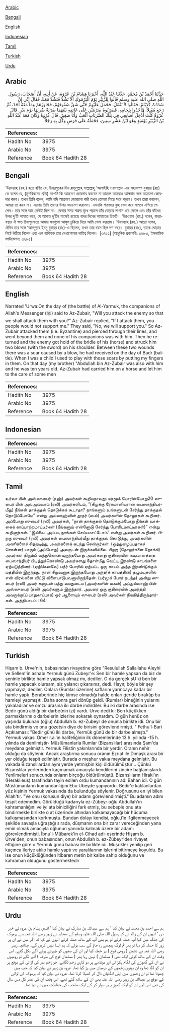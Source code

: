 [Arabic](#arabic)

[Bengali](#bengali)

[English](#english)

[Indonesian](#indonesian)

[Tamil](#tamil)

[Turkish](#turkish)

[Urdu](#urdu)

## Arabic


<div dir="rtl" lang="ar" style={{fontSize:'larger',backgroundColor:'#f8f9fa',padding:20}}>
حَدَّثَنَا أَحْمَدُ بْنُ مُحَمَّدٍ، حَدَّثَنَا عَبْدُ اللَّهِ، أَخْبَرَنَا هِشَامُ بْنُ عُرْوَةَ، عَنْ أَبِيهِ، أَنَّ أَصْحَابَ، رَسُولِ اللَّهِ صلى الله عليه وسلم قَالُوا لِلزُّبَيْرِ يَوْمَ الْيَرْمُوكِ أَلاَ تَشُدُّ فَنَشُدَّ مَعَكَ فَقَالَ إِنِّي إِنْ شَدَدْتُ كَذَبْتُمْ‏.‏ فَقَالُوا لاَ نَفْعَلُ، فَحَمَلَ عَلَيْهِمْ حَتَّى شَقَّ صُفُوفَهُمْ، فَجَاوَزَهُمْ وَمَا مَعَهُ أَحَدٌ، ثُمَّ رَجَعَ مُقْبِلاً، فَأَخَذُوا بِلِجَامِهِ، فَضَرَبُوهُ ضَرْبَتَيْنِ عَلَى عَاتِقِهِ بَيْنَهُمَا ضَرْبَةٌ ضُرِبَهَا يَوْمَ بَدْرٍ‏.‏ قَالَ عُرْوَةُ كُنْتُ أُدْخِلُ أَصَابِعِي فِي تِلْكَ الضَّرَبَاتِ أَلْعَبُ وَأَنَا صَغِيرٌ‏.‏ قَالَ عُرْوَةُ وَكَانَ مَعَهُ عَبْدُ اللَّهِ بْنُ الزُّبَيْرِ يَوْمَئِذٍ وَهْوَ ابْنُ عَشْرِ سِنِينَ، فَحَمَلَهُ عَلَى فَرَسٍ وَكَّلَ بِهِ رَجُلاً‏.‏
</div>
<div style={{backgroundColor:'#f8f9fa',padding:20, marginBottom: 10}}><table> <thead> <tr> <th>References:</th> <th></th> </tr> </thead> <tbody><tr><td>Hadith No</td><td>3975</td></tr><tr><td>Arabic No</td><td>3975</td></tr><tr><td>Reference</td><td>Book 64 Hadith 28</td></tr></tbody></table></div>

## Bengali


<div dir="ltr" lang="bn" style={{fontSize:'larger',backgroundColor:'#f8f9fa',padding:20}}>
‘উরওয়াহ (রহ.) হতে বর্ণিত যে, ইয়ারমুকের দিন রাসূলুল্লাহ্ সাল্লাল্লাহু ‘আলাইহি ওয়াসাল্লাম-এর সহাবাগণ যুবায়র (রাঃ) কে বলেন যে, (মুশরিকদের প্রতি) আপনি কি আক্রমণ জোরদার করবেন না তাহলে আমরাও আপনার সঙ্গে আক্রমণ জোরদার করব। তখন তিনি বলেন, আমি যদি আক্রমণ জোরালো করি তখন তোমরা পিছে সরে পড়বে। তখন তারা বললেন, আমরা তা করব না। এরপর তিনি তাদের উপর আক্রমণ করলেন। এমনকি শত্রুদের ব্যুহ ভেদ করে সামনে এগিয়ে গেলেন। তার সঙ্গে আর কেউই ছিল না। ফেরার সময় শত্রুর মুখে পড়লে তাঁর ঘোড়ার লাগাম ধরে ফেলে এবং তাঁর কাঁধের উপর দু’টি আঘাত করে, যে আঘাত দু’টির মাঝেই রয়েছে বাদর দিনের আঘাতের চিহ্নটি। ‘উরওয়াহ (রহ.) বলেন, বাল্যাবস্থায় ঐ ক্ষত চিহ্নগুলোতে আমার সবগুলো আঙ্গুল ঢুকিয়ে দিয়ে আমি খেলা করতাম। ‘উরওয়াহ (রহ.) আরো বলেন, ঐদিন তার সঙ্গে ‘আবদুল্লাহ ইবনু যুবায়র (রাঃ)-ও ছিলেন, তখন তার বয়স ছিল দশ বছর। যুবায়র (রাঃ), তাকে ঘোড়ার পিঠে উঠিয়ে নিলেন এবং এক ব্যক্তিকে তার দেখাশোনার দায়িত্ব দিলেন। [৩৭২১] (আধুনিক প্রকাশনীঃ ৩৬৮৩, ইসলামিক ফাউন্ডেশনঃ ৩৬৮৫)
</div>
<div style={{backgroundColor:'#f8f9fa',padding:20, marginBottom: 10}}><table> <thead> <tr> <th>References:</th> <th></th> </tr> </thead> <tbody><tr><td>Hadith No</td><td>3975</td></tr><tr><td>Arabic No</td><td>3975</td></tr><tr><td>Reference</td><td>Book 64 Hadith 28</td></tr></tbody></table></div>

## English


<div dir="ltr" lang="en" style={{fontSize:'larger',backgroundColor:'#f8f9fa',padding:20}}>
Narrated 'Urwa:On the day of (the battle) of Al-Yarmuk, the companions of Allah's Messenger (ﷺ) said to Az-Zubair, "Will you attack the enemy so that we shall attack them with you?" Az-Zubair replied, "If I attack them, you people would not support me." They said, "No, we will support you." So Az-Zubair attacked them (i.e. Byzantine) and pierced through their lines, and went beyond them and none of his companions was with him. Then he returned and the enemy got hold of the bridle of his (horse) and struck him two blows (with the sword) on his shoulder. Between these two wounds there was a scar caused by a blow, he had received on the day of Badr (battle). When I was a child I used to play with those scars by putting my fingers in them. On that day (my brother) "Abdullah bin Az-Zubair was also with him and he was ten years old. Az-Zubair had carried him on a horse and let him to the care of some men
</div>
<div style={{backgroundColor:'#f8f9fa',padding:20, marginBottom: 10}}><table> <thead> <tr> <th>References:</th> <th></th> </tr> </thead> <tbody><tr><td>Hadith No</td><td>3975</td></tr><tr><td>Arabic No</td><td>3975</td></tr><tr><td>Reference</td><td>Book 64 Hadith 28</td></tr></tbody></table></div>

## Indonesian


<div dir="ltr" lang="id" style={{fontSize:'larger',backgroundColor:'#f8f9fa',padding:20}}>

</div>
<div style={{backgroundColor:'#f8f9fa',padding:20, marginBottom: 10}}><table> <thead> <tr> <th>References:</th> <th></th> </tr> </thead> <tbody><tr><td>Hadith No</td><td>3975</td></tr><tr><td>Arabic No</td><td>3975</td></tr><tr><td>Reference</td><td>Book 64 Hadith 28</td></tr></tbody></table></div>

## Tamil


<div dir="ltr" lang="ta" style={{fontSize:'larger',backgroundColor:'#f8f9fa',padding:20}}>
உர்வா பின் அஸ்ஸுபைர் (ரஹ்) அவர்கள் கூறியதாவது: யர்மூக் போரின்போது20 ஸுபைர் பின் அல்அவ்வாம் (ரலி) அவர்களிடம், “(கிழக்கு ரோமானியரான பைஸாந்தியர்மீது) நீங்கள் தாக்குதல் தொடுக்கக் கூடாதா? நாங்களும் உங்களுடன் சேர்ந்து தாக்குதல் தொடுப்போமே” என்று அல்லாஹ்வின் தூதர் (ஸல்) அவர்களின் தோழர்கள் கூறினர். அப்போது ஸுபைர் (ரலி) அவர்கள், “நான் தாக்குதல் தொடுக்கும்போது நீங்கள் வாக்கைக் காப்பாற்றமாட்டீர்கள் (நீங்களும் என்னோடு சேர்ந்து போரிடமாட்டீர்கள்)” என்று கூறினார்கள். “இல்லை. அப்படி நாங்கள் செய்யமாட்டோம்” என்று அவர்கள் கூறினர். பிறகு ஸுபைர் (ரலி) அவர்கள் பைஸாந்தியர்மீது தாக்குதல் தொடுத்து, அவர்களின் அணிகளைச் சிதறடித்து, அவர்களைக் கடந்து சென்றார்கள். (ஒத்துழைப்பதாகச் சொன்ன) யாரும் (அப்போது) அவருடன் இருக்கவில்லை. பிறகு (தோழர்களை நோக்கி) அவர்கள் திரும்பி வந்துகொண்டிருந்தபோது அவர்களது குதிரையின் கடிவாளத்தை பைஸாந்தியர் பிடித்துக்கொண்டு அவர்களது தோள்மீது வெட்டி இரண்டு காயங்களை ஏற்படுத்தினர். (ஏற்கெனவே) பத்ர் போரில் ஏற்பட்ட ஒரு காயம் அந்த இரண்டுக்கும் மத்தியில் இருந்தது. நான் சிறுவனாக இருந்தபோது அந்த(க் காயத்தின்) தழும்புகளில் என் விரல்களை விட்டு விளையாடுபவனாயிருந்தேன். (யர்மூக் போர் நடந்த) அன்று ஸுபைர் (ரலி) அவர் களுடன் பத்து வயதுடைய (அவர்களின் மகன்) அப்துல்லாஹ் பின் அஸ்ஸுபைர் (ரலி) அவர்களும் இருந்தார். அவரை ஒரு குதிரையில் அமர்த்தி அவருக்கு(ப் பாதுகாப்பாக) ஓர் ஆளையும் ஸுபைர் (ரலி) அவர்கள் நியமித்திருந்தார்கள். அத்தியாயம் : 64
</div>
<div style={{backgroundColor:'#f8f9fa',padding:20, marginBottom: 10}}><table> <thead> <tr> <th>References:</th> <th></th> </tr> </thead> <tbody><tr><td>Hadith No</td><td>3975</td></tr><tr><td>Arabic No</td><td>3975</td></tr><tr><td>Reference</td><td>Book 64 Hadith 28</td></tr></tbody></table></div>

## Turkish


<div dir="ltr" lang="tr" style={{fontSize:'larger',backgroundColor:'#f8f9fa',padding:20}}>
Hişam b. Urve'nin, babasından rivayetine göre "Resulullah Sallallahu Aleyhi ve Sellem'in ashabı Yermuk günü Zubeyr'e: Sen bir hamle yapsan da biz de seninle birlikte hamle yapsak olmaz mı, dediler. O da gerçek şU ki ben bir hamle yapacak olursam, siz yalancı çıkarsınız, dedi. Hayır, böyle bir şey yapmayız, dediler. Onlara (Rumlar üzerine) saflarını yarıncaya kadar bir hamle yaptı. Beraberinde hiç kimse olmadığı halde onları geride bırak(ıp bu hamleyi yapmış)tı. Daha sonra geri dönüp geldi. (Rumiar) bineğinin yularını yakaladılar ve omzu arasına iki darbe indirdiler. Bu iki darbe arasında ise Bedir günü aldığı bir darbe(nin izi) vardı. Urve dedi ki: Ben küçükken parmaklarımı o darbelerin izlerine sokarak oynardım. O gün henüz on yaşında bulunan (oğlu) Abdullah b. ez-Zubeyr de onunla birlikte idi. Onu bir ata bindirmiş ve onu gözetsin diye de birisini görevlendirmişti. " Fethu'l-Bari Açıklaması: "Bedir günü iki darbe, Yermük günü de bir darbe almıştı." Yermuk vakası Ömer r.a.'ın halifeliğinin ilk dönemlerinde 13 h. yılında -15 h. yılında da denilmiştir- Müslümanlarla Rumlar (Bizanslılar) arasında Şam'da meydana gelmiştir. Yermuk Filistin yakınlarında bir yerdir. Oranın nehir olduğu da söylenir. Ancak araştırma sonucu oranın Ezriat ile Dımaşk arası bir yer olduğu tespit edilmiştir. Burada o meşhur vakıa meydana gelmiştir. Bu vakada Bizanslılardan aynı yerde yetmişbin kişi öldürülmüştür .. Çünkü Bizanslılar yerlerinden kaçmamak amacıyla kendilerini zincire bağlamışlardı. Yenilmeleri sonucunda onların birçoğu öldürülmüştü. Bizanslıların Hirakl'ın (Heraklieus) tarafından tayin edilen ordu kumandanının adı Bahan idi. O gün Müslümanların kumandanlığını Ebu Ubeyde yapıyordu. Bedir'e katılanlardan yüz kişinin Yermuk vakasında da bulunduğu söylenir. Doğrusunu en iyi bilen Allah'tır. "Ve onu (korusun diye) bir adamı görevlendirmişti." Bu adamın adını tespit edemedim. Görüldüğü kadarıyla ez-Zübeyr oğlu Abdullah'ın kahramanlığını ve iyi ata biniciliğini fark etmiş, bu sebeple onu ata bindirmekle birlikte o at üzerinde altından kalkamayacağı bir hücuma kalkışmasından korkmuştu. Bundan dolayı kendisi, oğlu,i1e i1gilenmeyecek şekilde savaşla uğraştığı sırada, düşmanın ona bir zarar vereceğinden yana emin olmak amacıyla oğlunun yanında kalmak üzere bir adamı görevlendirmişti. İbnu'l-Mübarek'in el-Cihad adlı eserinde Hişam b. Urve'den, onun babasından, onun Abdullah b. ez-Zübeyr'den rivayet ettiğine göre o Yermuk günü babası ile birlikte idi. Müşrikler yenilip geri kaçınca ileriye atılıp hamle yaptı ve yaralılarının işlerini bitirmeye koyuldu. Bu ise onun küçüklüğünden itibaren metin bir kalbe sahip olduğunu ve kahraman olduğunu göstermektedir
</div>
<div style={{backgroundColor:'#f8f9fa',padding:20, marginBottom: 10}}><table> <thead> <tr> <th>References:</th> <th></th> </tr> </thead> <tbody><tr><td>Hadith No</td><td>3975</td></tr><tr><td>Arabic No</td><td>3975</td></tr><tr><td>Reference</td><td>Book 64 Hadith 28</td></tr></tbody></table></div>

## Urdu


<div dir="rtl" lang="ur" style={{fontSize:'larger',backgroundColor:'#f8f9fa',padding:20}}>
ہم سے احمد بن محمد نے بیان کیا ‘ ہم سے عبداللہ بن مبارک نے بیان کیا ‘ انہیں ہشام بن عروہ نے خبر دی ‘ انہیں ان کے والد نے کہ رسول اللہ صلی اللہ علیہ وسلم کے صحابہ نے زبیر رضی اللہ عنہ سے یرموک کی جنگ میں کہا آپ حملہ کرتے تو ہم بھی آپ کے ساتھ حملہ کرتے انہوں نے کہا کہ اگر میں نے ان پر زور کا حملہ کر دیا تو پھر تم لوگ پیچھے رہ جاؤ گے سب بولے کہ ہم ایسا نہیں کریں گے۔ چنانچہ زبیر رضی اللہ عنہ نے دشمن ( رومی فوج ) پر حملہ کیا اور ان کی صفوں کو چیرتے ہوئے آگے نکل گئے۔ اس وقت ان کے ساتھ کوئی ایک بھی ( مسلمان ) نہیں رہا پھر ( مسلمان فوج کی طرف ) آنے لگے تو رومیوں نے ان کے گھوڑے کی لگام پکڑ لی اور مونڈھے پر دو کاری زخم لگائے، جو زخم بدر کی لڑائی کے موقع پر ان کو لگا تھا وہ ان دونوں زخموں کے درمیان میں پڑ گیا تھا۔ عروہ بن زبیر نے بیان کیا کہ جب میں چھوٹا تھا تو ان زخموں میں اپنی انگلیاں ڈال کر کھیلا کرتا تھا۔ عروہ نے بیان کیا کہ یرموک کی لڑائی کے موقع پر عبداللہ بن زبیر رضی اللہ عنہ بھی ان کے ساتھ گئے تھے، اس وقت ان کی عمر کل دس سال کی تھی اس لیے ان کو ایک گھوڑے پر سوار کر کے ایک صاحب کی حفاظت میں دے دیا تھا۔
</div>
<div style={{backgroundColor:'#f8f9fa',padding:20, marginBottom: 10}}><table> <thead> <tr> <th>References:</th> <th></th> </tr> </thead> <tbody><tr><td>Hadith No</td><td>3975</td></tr><tr><td>Arabic No</td><td>3975</td></tr><tr><td>Reference</td><td>Book 64 Hadith 28</td></tr></tbody></table></div>